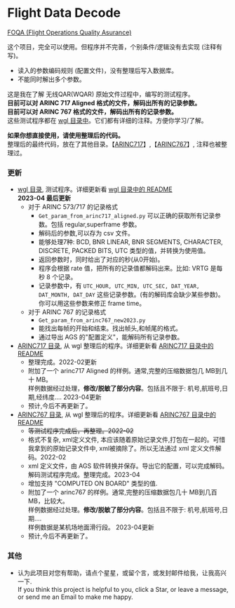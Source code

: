 # Flight Data Decode  

[FOQA (Flight Operations Quality Asurance)](http://en.wikipedia.org/wiki/Flight_operations_quality_assurance)  

这个项目，完全可以使用。但程序并不完善，个别条件/逻辑没有去实现 (注释有写)。   
* 读入的参数编码规则 (配置文件)，没有整理后写入数据库。   
* 不能同时解出多个参数。   

这是我在了解 无线QAR(WQAR) 原始文件过程中，编写的测试程序。   
**目前可以对 ARINC 717 Aligned 格式的文件，解码出所有的记录参数。**   
**目前可以对 ARINC 767 格式的文件，解码出所有的记录参数。**   
这些测试程序都在 [wgl 目录中](https://github.com/osnosn/FlightDataDecode/tree/main/wgl)。它们都有详细的注释。方便你学习/了解。   

**如果你想直接使用，请使用整理后的代码。**   
整理后的最终代码，放在了其他目录。【[ARINC717](https://github.com/osnosn/FlightDataDecode/tree/main/ARINC717)】,【[ARINC767](https://github.com/osnosn/FlightDataDecode/tree/main/ARINC767)】, 注释也被整理过。   

### 更新  
* [wgl 目录](https://github.com/osnosn/FlightDataDecode/tree/main/wgl), 测试程序。详细更新看 [wgl 目录中的 README](https://github.com/osnosn/FlightDataDecode/blob/main/wgl/README.md)   
  **2023-04 最后更新**   
  - 对于 ARINC 573/717 的记录格式   
    - `Get_param_from_arinc717_aligned.py` 可以正确的获取所有记录参数。包括 regular,superframe 参数。  
    - 解码后的参数,可以存为 csv 文件。  
    - 能够处理7种: BCD, BNR LINEAR, BNR SEGMENTS, CHARACTER, DISCRETE, PACKED BITS, UTC 类型的值，并转换为使用值。  
    - 返回参数时，同时给出了对应的秒(从0开始)。  
    - 程序会根据 rate 值，把所有的记录值都解码出来。比如: VRTG 是每秒 8 个记录。  
    - 记录参数中，有 `UTC_HOUR, UTC_MIN, UTC_SEC, DAT_YEAR, DAT_MONTH, DAT_DAY` 这些记录参数。(有的解码库会缺少某些参数)。你可以用这些参数来修正 frame time。  
  - 对于 ARINC 767 的记录格式   
    - `Get_param_from_arinc767_new2023.py`   
    - 能找出每帧的开始和结束。找出帧头,和帧尾的格式。   
    - 通过导出 AGS 的"配置定义"，能解码所有记录参数。   
* [ARINC717 目录](https://github.com/osnosn/FlightDataDecode/tree/main/ARINC717), 从 wgl 整理后的程序。详细更新看 [ARINC717 目录中的 README](https://github.com/osnosn/FlightDataDecode/blob/main/ARINC717/README.md)  
  * 整理完成。2022-02更新   
  * 附加了一个 arinc717 Aligned 的样例。通常,完整的压缩数据包几 MB到几十 MB。   
    样例数据经过处理，**修改/脱敏了部分内容**。包括且不限于: 机号,航班号,日期,经纬度.... 2023-04更新   
  * 预计,今后不再更新了。   
* [ARINC767 目录](https://github.com/osnosn/FlightDataDecode/blob/main/wgl/README.md), 从 wgl 整理后的程序。详细更新看 [ARINC767 目录中的 README](https://github.com/osnosn/FlightDataDecode/blob/main/ARINC767/README.md)  
  * ~~等测试程序完成后，再整理。2022-02~~   
  * 格式不复杂, xml定义文件, 本应该随着原始记录文件,打包在一起的。可惜我拿到的原始记录文件中, xml被摘除了。所以无法通过 xml 定义文件解码。2022-02   
  * xml 定义文件，由 AGS 软件转换并保存。导出它的配置，可以完成解码。   
    解码测试程序完成。整理完成。2023-04   
  * 增加支持 "COMPUTED ON BOARD" 类型的值.    
  * 附加了一个 arinc767 的样例。通常,完整的压缩数据包几十 MB到几百 MB，比较大。    
    样例数据经过处理。**修改/脱敏了部分内容**。包括且不限于: 机号,航班号,日期....   
    样例数据是某机场地面滑行段。 2023-04更新   
  * 预计,今后不再更新了。   

### 其他  
* 认为此项目对您有帮助，请点个星星，或留个言，或发封邮件给我，让我高兴一下.  
  If you think this project is helpful to you, click a Star, or leave a message, or send me an Email to make me happy.


